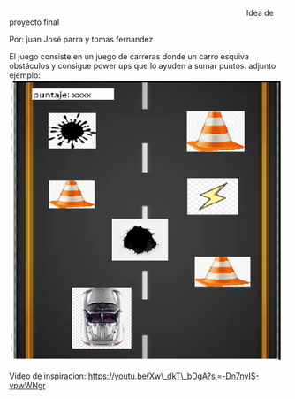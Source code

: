 ﻿`                                                            `Idea de proyecto final

Por: juan José parra y tomas fernandez

El juego consiste en un juego de carreras donde un carro esquiva obstáculos y consigue power ups que lo ayuden a sumar puntos. adjunto ejemplo: ![](Aspose.Words.e4e37122-e5ec-4fcd-a411-bb2683c367b0.001.png)

Video de inspiracion: https://youtu.be/Xw\_dkT\_bDgA?si=-Dn7nyIS-vpwWNgr

